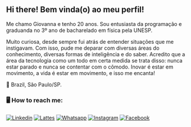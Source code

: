 ## Hi there! Bem vinda(o) ao meu perfil!


Me chamo Giovanna e tenho 20 anos. Sou entusiasta da programação e graduanda no 3º ano de bacharelado em física pela UNESP. 

Muito curiosa, desde sempre fui atrás de entender situações que me instigavam. Com isso, pude me deparar com diversas áreas do conhecimento, diversas formas de inteligência e do saber. Acredito que a área da tecnologia como um todo em certa medida se trata disso: nunca estar parado e nunca se contentar com o cômodo. Inovar é estar em movimento, a vida é estar em movimento, e isso me encanta! <br>

📍 Brazil, São Paulo/SP.

### 🖥️ How to reach me:
###
[![Linkedin](https://img.shields.io/badge/Linkedin-0e76a8?style=for-the-badge&logo=linkedin&logoColor=white)](http://www.linkedin.com/in/giovanna-maria-de-souza-1aa41b20a)
[![Lattes](https://img.shields.io/badge/Lattes-053e69?style=for-the-badge&logo=Lattes&logoColor=white)](http://lattes.cnpq.br/3860774204530407)
[![Whatsapp](https://img.shields.io/badge/Whatsapp-34af23?style=for-the-badge&logo=whatsapp&logoColor=white)](http://api.whatsapp.com/send?phone=5511990202687&text=Ol%C3%A1,%20Giovanna)
[![Instagram](https://img.shields.io/badge/Instagram-E1306C?style=for-the-badge&logo=instagram&logoColor=white)](https://www.instagram.com/sgio_m/)
[![Facebook](https://img.shields.io/badge/Facebook-3b5998?style=for-the-badge&logo=facebook&logoColor=white)](https://m.facebook.com/gii.pp)


<!--
**giosouzaa/giosouzaa** is a ✨ _special_ ✨ repository because its `README.md` (this file) appears on your GitHub profile.

Here are some ideas to get you started:

- 🔭 I’m currently working on ...
- 🌱 I’m currently learning ...
- 👯 I’m looking to collaborate on ...
- 🤔 I’m looking for help with ...
- 💬 Ask me about ...
- 📫 How to reach me: ...
- 😄 Pronouns: ...
- ⚡ Fun fact: ...
-->
